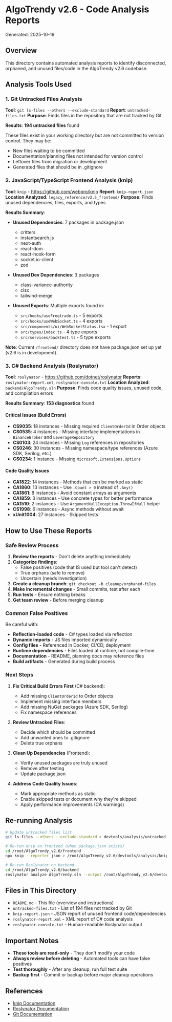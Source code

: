 # AlgoTrendy v2.6 - Code Analysis Reports

Generated: 2025-10-19

## Overview

This directory contains automated analysis reports to identify disconnected, orphaned, and unused files/code in the AlgoTrendy v2.6 codebase.

## Analysis Tools Used

### 1. Git Untracked Files Analysis
**Tool**: `git ls-files --others --exclude-standard`
**Report**: `untracked-files.txt`
**Purpose**: Finds files in the repository that are not tracked by Git

**Results**: **194 untracked files** found

These files exist in your working directory but are not committed to version control. They may be:
- New files waiting to be committed
- Documentation/planning files not intended for version control
- Leftover files from migration or development
- Generated files that should be in .gitignore

### 2. JavaScript/TypeScript Frontend Analysis (knip)
**Tool**: `knip` - https://github.com/webpro/knip
**Report**: `knip-report.json`
**Location Analyzed**: `legacy_reference/v2.5_frontend/`
**Purpose**: Finds unused dependencies, files, exports, and types

**Results Summary**:
- **Unused Dependencies**: 7 packages in package.json
  - critters
  - instantsearch.js
  - next-auth
  - react-dom
  - react-hook-form
  - socket.io-client
  - zod

- **Unused Dev Dependencies**: 3 packages
  - class-variance-authority
  - clsx
  - tailwind-merge

- **Unused Exports**: Multiple exports found in:
  - `src/hooks/useFreqtrade.ts` - 5 exports
  - `src/hooks/useWebSocket.ts` - 4 exports
  - `src/components/ui/WebSocketStatus.tsx` - 1 export
  - `src/types/index.ts` - 4 type exports
  - `src/services/backtest.ts` - 5 type exports

**Note**: Current `/frontend/` directory does not have package.json set up yet (v2.6 is in development).

### 3. C# Backend Analysis (Roslynator)
**Tool**: `roslynator` - https://github.com/dotnet/roslynator
**Reports**: `roslynator-report.xml`, `roslynator-console.txt`
**Location Analyzed**: `backend/AlgoTrendy.sln`
**Purpose**: Finds code quality issues, unused code, and compilation errors

**Results Summary**: **153 diagnostics** found

#### Critical Issues (Build Errors)
- **CS9035**: 18 instances - Missing required `ClientOrderId` in Order objects
- **CS0535**: 4 instances - Missing interface implementations in `BinanceBroker` and `LeverageRepository`
- **CS0103**: 24 instances - Missing `Log` references in repositories
- **CS0246**: 30 instances - Missing namespace/type references (Azure SDK, Serilog, etc.)
- **CS0234**: 1 instance - Missing `Microsoft.Extensions.Options`

#### Code Quality Issues
- **CA1822**: 14 instances - Methods that can be marked as static
- **CA1860**: 13 instances - Use `.Count > 0` instead of `.Any()`
- **CA1861**: 8 instances - Avoid constant arrays as arguments
- **CA1859**: 3 instances - Use concrete types for better performance
- **CA1510**: 2 instances - Use `ArgumentNullException.ThrowIfNull` helper
- **CS1998**: 6 instances - Async methods without await
- **xUnit1004**: 27 instances - Skipped tests

## How to Use These Reports

### Safe Review Process

1. **Review the reports** - Don't delete anything immediately
2. **Categorize findings**:
   - False positives (code that IS used but tool can't detect)
   - True orphans (safe to remove)
   - Uncertain (needs investigation)
3. **Create a cleanup branch**: `git checkout -b cleanup/orphaned-files`
4. **Make incremental changes** - Small commits, test after each
5. **Run tests** - Ensure nothing breaks
6. **Get team review** - Before merging cleanup

### Common False Positives

Be careful with:
- **Reflection-loaded code** - C# types loaded via reflection
- **Dynamic imports** - JS files imported dynamically
- **Config files** - Referenced in Docker, CI/CD, deployment
- **Runtime dependencies** - Files loaded at runtime, not compile-time
- **Documentation** - README, planning docs may reference files
- **Build artifacts** - Generated during build process

### Next Steps

1. **Fix Critical Build Errors First** (C# backend):
   - Add missing `ClientOrderId` to Order objects
   - Implement missing interface members
   - Add missing NuGet packages (Azure SDK, Serilog)
   - Fix namespace references

2. **Review Untracked Files**:
   - Decide which should be committed
   - Add unwanted ones to .gitignore
   - Delete true orphans

3. **Clean Up Dependencies** (Frontend):
   - Verify unused packages are truly unused
   - Remove after testing
   - Update package.json

4. **Address Code Quality Issues**:
   - Mark appropriate methods as static
   - Enable skipped tests or document why they're skipped
   - Apply performance improvements (CA warnings)

## Re-running Analysis

```bash
# Update untracked files list
git ls-files --others --exclude-standard > devtools/analysis/untracked-files.txt

# Re-run knip on frontend (when package.json exists)
cd /root/AlgoTrendy_v2.6/frontend
npx knip --reporter json > /root/AlgoTrendy_v2.6/devtools/analysis/knip-report.json

# Re-run Roslynator on backend
cd /root/AlgoTrendy_v2.6/backend
roslynator analyze AlgoTrendy.sln --output /root/AlgoTrendy_v2.6/devtools/analysis/roslynator-report.xml --severity-level info
```

## Files in This Directory

- `README.md` - This file (overview and instructions)
- `untracked-files.txt` - List of 194 files not tracked by Git
- `knip-report.json` - JSON report of unused frontend code/dependencies
- `roslynator-report.xml` - XML report of C# code analysis
- `roslynator-console.txt` - Human-readable Roslynator output

## Important Notes

- **These tools are read-only** - They don't modify your code
- **Always review before deleting** - Automated tools can have false positives
- **Test thoroughly** - After any cleanup, run full test suite
- **Backup first** - Commit or backup before major cleanup operations

## References

- [knip Documentation](https://knip.dev/)
- [Roslynator Documentation](https://github.com/dotnet/roslynator)
- [Git Documentation](https://git-scm.com/docs/git-ls-files)
